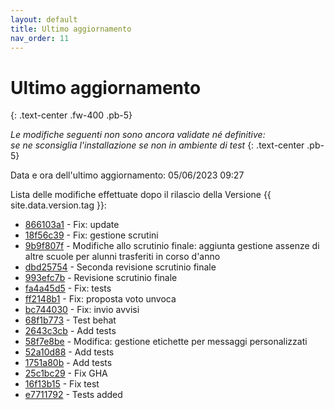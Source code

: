 ```yaml
---
layout: default
title: Ultimo aggiornamento
nav_order: 11
---
```


# Ultimo aggiornamento
{: .text-center .fw-400 .pb-5}

_Le modifiche seguenti non sono ancora validate né definitive:<br>se ne sconsiglia l'installazione se non in ambiente di test_
{: .text-center .pb-5}

Data e ora dell'ultimo aggiornamento: 05/06/2023 09:27

Lista delle modifiche effettuate dopo il rilascio della Versione {{ site.data.version.tag }}:

- [866103a1](http://github.com/iisgiua/giuaschool/commit/866103a159fcd5b4234a0050d012de16c30e3edc) - Fix: update
- [18f56c39](http://github.com/iisgiua/giuaschool/commit/18f56c39191ddd397afaf9f6de1854e284d7421c) - Fix: gestione scrutini
- [9b9f807f](http://github.com/iisgiua/giuaschool/commit/9b9f807f9f4778e16385e7afe21cde62c2bba4c2) - Modifiche allo scrutinio finale: aggiunta gestione assenze di altre scuole per alunni trasferiti in corso d'anno
- [dbd25754](http://github.com/iisgiua/giuaschool/commit/dbd25754505554ef598e7861d5dad804281a30b4) - Seconda revisione scrutinio finale
- [993efc7b](http://github.com/iisgiua/giuaschool/commit/993efc7bb3c9454c765abbf1d3f0b2f26531b2a3) - Revisione scrutinio finale
- [fa4a45d5](http://github.com/iisgiua/giuaschool/commit/fa4a45d5d3fa1b3984672a91ec6be9d47fb56fa4) - Fix: tests
- [ff2148b1](http://github.com/iisgiua/giuaschool/commit/ff2148b13be903960f7bc65a5b8fa48a8259e33a) - Fix: proposta voto unvoca
- [bc744030](http://github.com/iisgiua/giuaschool/commit/bc74403092248eebae53f4b798109c116e3c0d71) - Fix: invio avvisi
- [68f1b773](http://github.com/iisgiua/giuaschool/commit/68f1b7736dcd6b88f8378e924725f95ff80d8121) - Test behat
- [2643c3cb](http://github.com/iisgiua/giuaschool/commit/2643c3cb99f91e1e5a3ddb62273f521df1953e04) - Add tests
- [58f7e8be](http://github.com/iisgiua/giuaschool/commit/58f7e8be30b08c280d10e182bd15a2c7ad5ffc5e) - Modifica: gestione etichette per messaggi personalizzati
- [52a10d88](http://github.com/iisgiua/giuaschool/commit/52a10d88c4b9ec2c45f4471366226e38e9be5102) - Add tests
- [1751a80b](http://github.com/iisgiua/giuaschool/commit/1751a80b45762d5920fd75cc452375b6a90946f1) - Add tests
- [25c1bc29](http://github.com/iisgiua/giuaschool/commit/25c1bc29ce460f6744db5a800f729bf0a433216d) - Fix GHA
- [16f13b15](http://github.com/iisgiua/giuaschool/commit/16f13b15e1c1109fa1c3dfa9191d8a75f6242bff) - Fix test
- [e7711792](http://github.com/iisgiua/giuaschool/commit/e77117921e9bca4b328e0c94f48fc1cfeb610641) - Tests added

